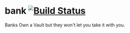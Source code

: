 # bank [![Build Status](https://travis-ci.com/ChristopherDavenport/bank.svg?branch=master)](https://travis-ci.com/ChristopherDavenport/bank)

Banks Own a Vault but they won't let you take it with you.